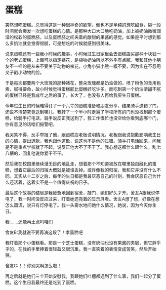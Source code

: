 # 蛋糕

突然想吃蛋糕。总觉得这是一种很神奇的欲望，倒也不是单纯的想吃甜食，隔一段时间就会爆发一次想吃蛋糕的心情。是那种大口大口地吃奶油，加上被奶油微微润湿的松软的蛋糕胚，以及蛋糕胚之间夹着的酸甜的果酱的感觉。如果是平时想到那么多奶油就会觉得很腻，可是想吃的时候就感到很美味。

说来蛋糕还有一些我小时候的趣事，小时候过生日家里会去蛋糕店买那种十块钱一个的老式蛋糕，上面可以指定裱花，是植物奶油所以不外乎有点腻。我和其他小朋友不一样的是从来不要关于动物的裱花，小兔小猫小熊一概不要，因为实在不忍用叉子戳小动物的脸。

于是每次都要两个大玫瑰的那种裱花，整朵玫瑰都是奶油做的，喷了粉色的食用色素，腻得要命，故小时候觉得蛋糕胚比蛋糕好吃许多。而吃到第一个奶油清甜不腻的蛋糕已经是我成年之后的事了，长大了，也没有人再给我买生日蛋糕。

今年过生日的时候难得订了一个六寸的蛋糕准备和朋友分享，结果骑手送错了门，还说不清楚究竟送到哪儿。我转了一个半小时走遍了学校所有的门也没找到那个蛋糕，给骑手打电话，骑手说反正我送到了，我工作很忙也没空给你看到底哪个门，你有意见的话咱们报警吧。

我哭笑不得，反手举报了他，跟蛋糕店老板说明情况。老板跟我说抱歉影响我生日的心情，提出退款，我也跟他道歉，说这也不是他的过错。骑手打电话回来，问我是不是重点学校就了不起，说反正他大不了不干了。我心想这都什么跟什么，乱七八糟的，回复他说你爱干不干。

然后我在校园里继续漫无目的地乱走，想着那个不知道被放在哪里独自融化的蛋糕，想着它最后的归宿大概就是被谁丢掉。或许像我的归宿，我和它并没有什么不同。其实从十二岁之后，每年的生日都是我最厌恶自己的时刻，我会厌恶自己为什么还活着，这着实不是一个值得庆祝的日子。

最后这个故事的结局是我疲惫地回到宿舍，敲门，她们好久才开。舍友A跟我说停电了，我一时间没反应过来，盯着她还亮着的显示屏看。舍友A想了想，好像在想怎么圆谎，说只有灯停电了。我一头雾水地问她什么情况，她说，因为今天你生日。

我:……还能再土点吗咱们

舍友B:我就说不要再演这段了！拿蛋糕吧

我盯着那个小蛋糕看。那是一个芝士蛋糕，没有奶油也没有果酱的夹层，但它胖乎乎的，在我的手里捧着很轻盈又很沉重。我一直笑着的表情变成苦笑，然后开始哭。

舍友C:！！你别哭啊怎么啦！

再之后就是她们三个开始安慰我，我跟她们吐槽都遇到了什么事，我们一起分了蛋糕。这个生日我最终还是吃到了蛋糕。